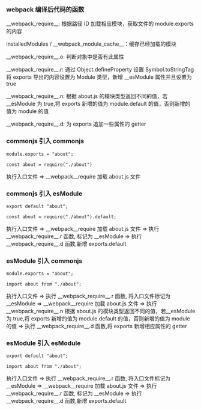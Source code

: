 ### webpack 编译后代码的函数

\_\_webpack_require\_\_: 根据路径 ID 加载相应模块，获取文件的 module.exports 的内容

installedModules / \_\_webpack_module_cache\_\_：缓存已经加载的模块

\_\_webpack_require\_\_.o: 判断对象中是否有此属性

\_\_webpack_require\_\_.r: 通过 Object.defineProperty 设置 Symbol.toStringTag 将 exports 导出的内容设置为 Module 类型，新增 \_\_esModule 属性并且设置为 true

\_\_webpack_require\_\_.n: 根据 about.js 的模块类型返回不同的值，若 \_\_esModule 为 true,将 exports 新增的值为 module.default 的值，否则新增的值为 module 的值

\_\_webpack_require\_\_.d: 为 exports 追加一些属性的 getter

### commonjs 引入 commonjs

```
module.exports = "about";
```

```
const about = require("./about")
```

执行入口文件 => \_\_webpack\_\_require 加载 about.js 文件

### commonjs 引入 esModule

```
export default "about";
```

```
const about = require("./about").default;
```

执行入口文件 => \_\_webpack\_\_require 加载 about.js 文件 => 执行 \_\_webpack_require\_\_.r 函数, 标记为 \_\_esModule => 执行 \_\_webpack_require\_\_.d 函数,新增 exports.default

### esModule 引入 commonjs

```
module.exports = "about";
```

```
import about from "./about";
```

执行入口文件 => 执行 \_\_webpack_require\_\_.r 函数, 将入口文件标记为 \_\_esModule => \_\_webpack\_\_require 加载 about.js 文件 => 执行 \_\_webpack_require\_\_.n 根据 about.js 的模块类型返回不同的值，若\_\_esModule 为 true,将 exports 新增的值为 module.default 的值，否则新增的值为 module 的值 => 执行 \_\_webpack_require\_\_.d 函数,将 exports 新增相应属性的 getter

### esModule 引入 esModule

```
export default "about";
```

```
import about from "./about";
```

执行入口文件 => 执行 \_\_webpack_require\_\_.r 函数, 将入口文件标记为 \_\_esModule => \_\_webpack\_\_require 加载 about.js 文件 => 执行 \_\_webpack_require\_\_.r 函数, 标记为 \_\_esModule => 执行 \_\_webpack_require\_\_.d 函数,新增 exports.default
